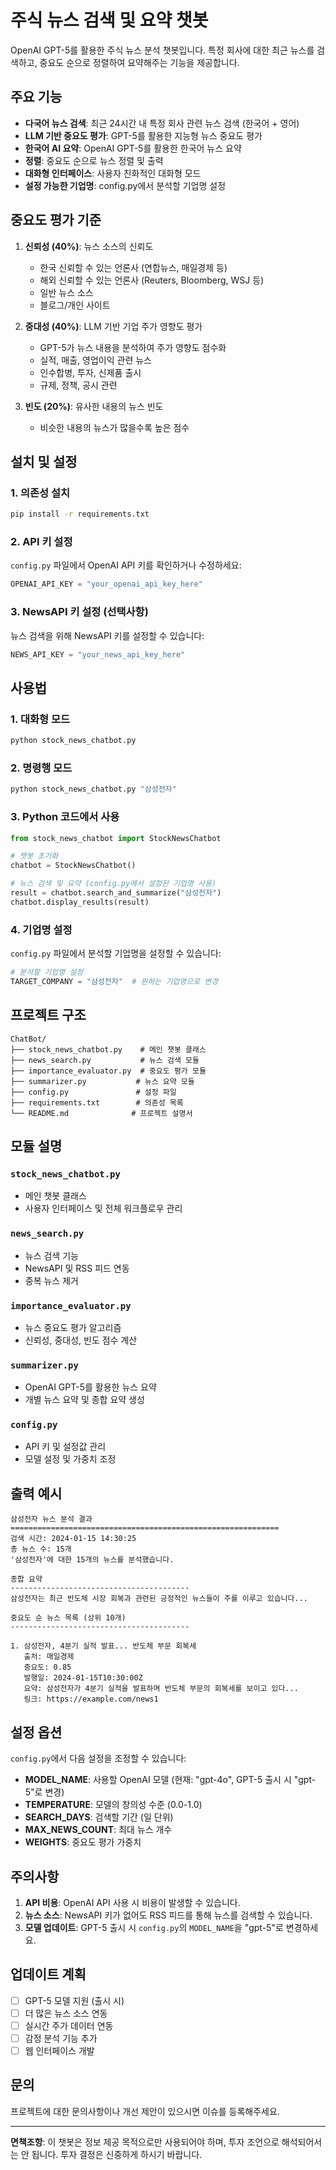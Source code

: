 # 주식 뉴스 검색 및 요약 챗봇

OpenAI GPT-5를 활용한 주식 뉴스 분석 챗봇입니다. 특정 회사에 대한 최근 뉴스를 검색하고, 중요도 순으로 정렬하여 요약해주는 기능을 제공합니다.

## 주요 기능

- **다국어 뉴스 검색**: 최근 24시간 내 특정 회사 관련 뉴스 검색 (한국어 + 영어)
- **LLM 기반 중요도 평가**: GPT-5를 활용한 지능형 뉴스 중요도 평가
- **한국어 AI 요약**: OpenAI GPT-5를 활용한 한국어 뉴스 요약
- **정렬**: 중요도 순으로 뉴스 정렬 및 출력
- **대화형 인터페이스**: 사용자 친화적인 대화형 모드
- **설정 가능한 기업명**: config.py에서 분석할 기업명 설정

## 중요도 평가 기준

1. **신뢰성 (40%)**: 뉴스 소스의 신뢰도
   - 한국 신뢰할 수 있는 언론사 (연합뉴스, 매일경제 등)
   - 해외 신뢰할 수 있는 언론사 (Reuters, Bloomberg, WSJ 등)
   - 일반 뉴스 소스
   - 블로그/개인 사이트

2. **중대성 (40%)**: LLM 기반 기업 주가 영향도 평가
   - GPT-5가 뉴스 내용을 분석하여 주가 영향도 점수화
   - 실적, 매출, 영업이익 관련 뉴스
   - 인수합병, 투자, 신제품 출시
   - 규제, 정책, 공시 관련

3. **빈도 (20%)**: 유사한 내용의 뉴스 빈도
   - 비슷한 내용의 뉴스가 많을수록 높은 점수

## 설치 및 설정

### 1. 의존성 설치

```bash
pip install -r requirements.txt
```

### 2. API 키 설정

`config.py` 파일에서 OpenAI API 키를 확인하거나 수정하세요:

```python
OPENAI_API_KEY = "your_openai_api_key_here"
```

### 3. NewsAPI 키 설정 (선택사항)

뉴스 검색을 위해 NewsAPI 키를 설정할 수 있습니다:

```python
NEWS_API_KEY = "your_news_api_key_here"
```

## 사용법

### 1. 대화형 모드

```bash
python stock_news_chatbot.py
```

### 2. 명령행 모드

```bash
python stock_news_chatbot.py "삼성전자"
```

### 3. Python 코드에서 사용

```python
from stock_news_chatbot import StockNewsChatbot

# 챗봇 초기화
chatbot = StockNewsChatbot()

# 뉴스 검색 및 요약 (config.py에서 설정된 기업명 사용)
result = chatbot.search_and_summarize("삼성전자")
chatbot.display_results(result)
```

### 4. 기업명 설정

`config.py` 파일에서 분석할 기업명을 설정할 수 있습니다:

```python
# 분석할 기업명 설정
TARGET_COMPANY = "삼성전자"  # 원하는 기업명으로 변경
```

## 프로젝트 구조

```
ChatBot/
├── stock_news_chatbot.py    # 메인 챗봇 클래스
├── news_search.py           # 뉴스 검색 모듈
├── importance_evaluator.py  # 중요도 평가 모듈
├── summarizer.py           # 뉴스 요약 모듈
├── config.py               # 설정 파일
├── requirements.txt        # 의존성 목록
└── README.md              # 프로젝트 설명서
```

## 모듈 설명

### `stock_news_chatbot.py`
- 메인 챗봇 클래스
- 사용자 인터페이스 및 전체 워크플로우 관리

### `news_search.py`
- 뉴스 검색 기능
- NewsAPI 및 RSS 피드 연동
- 중복 뉴스 제거

### `importance_evaluator.py`
- 뉴스 중요도 평가 알고리즘
- 신뢰성, 중대성, 빈도 점수 계산

### `summarizer.py`
- OpenAI GPT-5를 활용한 뉴스 요약
- 개별 뉴스 요약 및 종합 요약 생성

### `config.py`
- API 키 및 설정값 관리
- 모델 설정 및 가중치 조정

## 출력 예시

```
삼성전자 뉴스 분석 결과
============================================================
검색 시간: 2024-01-15 14:30:25
총 뉴스 수: 15개
'삼성전자'에 대한 15개의 뉴스를 분석했습니다.

종합 요약
----------------------------------------
삼성전자는 최근 반도체 시장 회복과 관련된 긍정적인 뉴스들이 주를 이루고 있습니다...

중요도 순 뉴스 목록 (상위 10개)
----------------------------------------

1. 삼성전자, 4분기 실적 발표... 반도체 부문 회복세
   출처: 매일경제
   중요도: 0.85
   발행일: 2024-01-15T10:30:00Z
   요약: 삼성전자가 4분기 실적을 발표하며 반도체 부문의 회복세를 보이고 있다...
   링크: https://example.com/news1
```

## 설정 옵션

`config.py`에서 다음 설정을 조정할 수 있습니다:

- **MODEL_NAME**: 사용할 OpenAI 모델 (현재: "gpt-4o", GPT-5 출시 시 "gpt-5"로 변경)
- **TEMPERATURE**: 모델의 창의성 수준 (0.0-1.0)
- **SEARCH_DAYS**: 검색할 기간 (일 단위)
- **MAX_NEWS_COUNT**: 최대 뉴스 개수
- **WEIGHTS**: 중요도 평가 가중치

## 주의사항

1. **API 비용**: OpenAI API 사용 시 비용이 발생할 수 있습니다.
2. **뉴스 소스**: NewsAPI 키가 없어도 RSS 피드를 통해 뉴스를 검색할 수 있습니다.
3. **모델 업데이트**: GPT-5 출시 시 `config.py`의 `MODEL_NAME`을 "gpt-5"로 변경하세요.

## 업데이트 계획

- [ ] GPT-5 모델 지원 (출시 시)
- [ ] 더 많은 뉴스 소스 연동
- [ ] 실시간 주가 데이터 연동
- [ ] 감정 분석 기능 추가
- [ ] 웹 인터페이스 개발

## 문의

프로젝트에 대한 문의사항이나 개선 제안이 있으시면 이슈를 등록해주세요.

---

**면책조항**: 이 챗봇은 정보 제공 목적으로만 사용되어야 하며, 투자 조언으로 해석되어서는 안 됩니다. 투자 결정은 신중하게 하시기 바랍니다.
